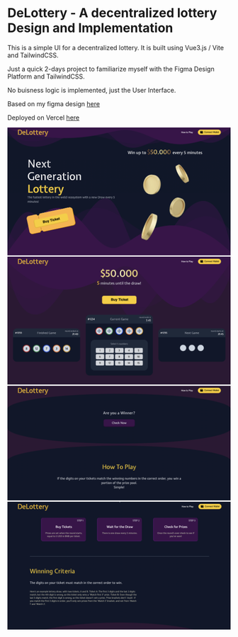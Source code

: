 # DeLottery - A decentralized lottery Design and Implementation

This is a simple UI for a decentralized lottery. It is built using Vue3.js / Vite and TailwindCSS.

Just a quick 2-days project to familiarize myself with the Figma Design Platform and TailwindCSS.

No buisness logic is implemented, just the User Interface.

Based on my figma design [here](https://www.figma.com/file/TOtdehcgZYZWJW2zjZJBlU/Lottery?type=design&node-id=0-1&mode=design)

Deployed on Vercel [here](https://de-lottery.vercel.app/)


![alt text](/platform.png)
![alt text](/1.png)
![alt text](/3.png)
![alt text](/2.png)


